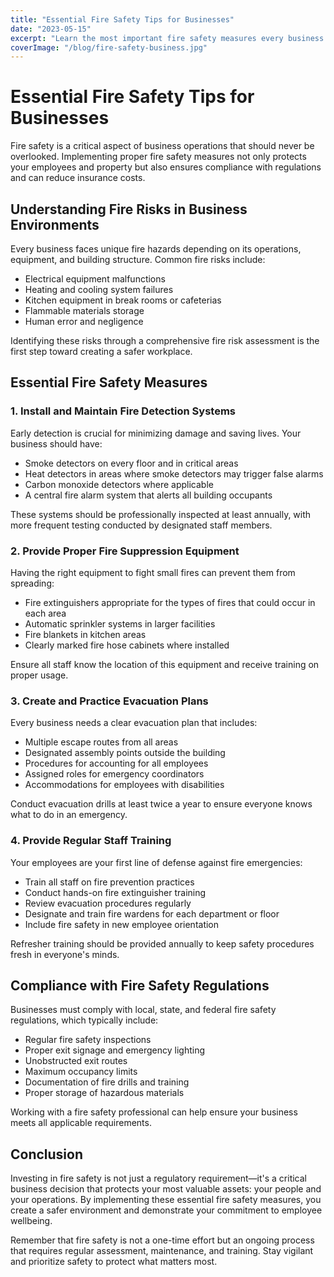 ```yaml
---
title: "Essential Fire Safety Tips for Businesses"
date: "2023-05-15"
excerpt: "Learn the most important fire safety measures every business should implement to protect employees and property."
coverImage: "/blog/fire-safety-business.jpg"
---
```


# Essential Fire Safety Tips for Businesses

Fire safety is a critical aspect of business operations that should never be overlooked. Implementing proper fire safety measures not only protects your employees and property but also ensures compliance with regulations and can reduce insurance costs.

## Understanding Fire Risks in Business Environments

Every business faces unique fire hazards depending on its operations, equipment, and building structure. Common fire risks include:

- Electrical equipment malfunctions
- Heating and cooling system failures
- Kitchen equipment in break rooms or cafeterias
- Flammable materials storage
- Human error and negligence

Identifying these risks through a comprehensive fire risk assessment is the first step toward creating a safer workplace.

## Essential Fire Safety Measures

### 1. Install and Maintain Fire Detection Systems

Early detection is crucial for minimizing damage and saving lives. Your business should have:

- Smoke detectors on every floor and in critical areas
- Heat detectors in areas where smoke detectors may trigger false alarms
- Carbon monoxide detectors where applicable
- A central fire alarm system that alerts all building occupants

These systems should be professionally inspected at least annually, with more frequent testing conducted by designated staff members.

### 2. Provide Proper Fire Suppression Equipment

Having the right equipment to fight small fires can prevent them from spreading:

- Fire extinguishers appropriate for the types of fires that could occur in each area
- Automatic sprinkler systems in larger facilities
- Fire blankets in kitchen areas
- Clearly marked fire hose cabinets where installed

Ensure all staff know the location of this equipment and receive training on proper usage.

### 3. Create and Practice Evacuation Plans

Every business needs a clear evacuation plan that includes:

- Multiple escape routes from all areas
- Designated assembly points outside the building
- Procedures for accounting for all employees
- Assigned roles for emergency coordinators
- Accommodations for employees with disabilities

Conduct evacuation drills at least twice a year to ensure everyone knows what to do in an emergency.

### 4. Provide Regular Staff Training

Your employees are your first line of defense against fire emergencies:

- Train all staff on fire prevention practices
- Conduct hands-on fire extinguisher training
- Review evacuation procedures regularly
- Designate and train fire wardens for each department or floor
- Include fire safety in new employee orientation

Refresher training should be provided annually to keep safety procedures fresh in everyone's minds.

## Compliance with Fire Safety Regulations

Businesses must comply with local, state, and federal fire safety regulations, which typically include:

- Regular fire safety inspections
- Proper exit signage and emergency lighting
- Unobstructed exit routes
- Maximum occupancy limits
- Documentation of fire drills and training
- Proper storage of hazardous materials

Working with a fire safety professional can help ensure your business meets all applicable requirements.

## Conclusion

Investing in fire safety is not just a regulatory requirement—it's a critical business decision that protects your most valuable assets: your people and your operations. By implementing these essential fire safety measures, you create a safer environment and demonstrate your commitment to employee wellbeing.

Remember that fire safety is not a one-time effort but an ongoing process that requires regular assessment, maintenance, and training. Stay vigilant and prioritize safety to protect what matters most.

